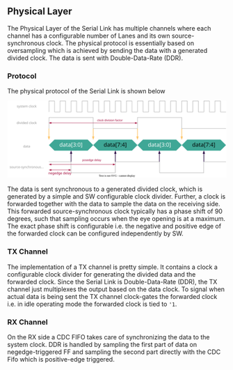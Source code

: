 ## Physical Layer

The Physical Layer of the Serial Link has multiple channels where each channel has a configurable number of Lanes and its own source-synchronous clock. The physical protocol is essentially based on oversampling which is achieved by sending the data with a generated divided clock. The data is sent with Double-Data-Rate (DDR).

### Protocol
The physical protocol of the Serial Link is shown below

![Physical Protocol of the Serial Link](fig/phy-protocol.svg  "Physical Protocol of the Serial Link")

The data is sent synchronous to a generated divided clock, which is generated by a simple and SW configurable clock divider. Further, a clock is forwarded together with the data to sample the data on the receiving side. This forwarded source-synchronous clock typically has a phase shift of 90 degrees, such that sampling occurs when the eye opening is at a maximum. The exact phase shift is configurable i.e. the negative and positive edge of the forwarded clock can be configured independently by SW.

### TX Channel
The implementation of a TX channel is pretty simple. It contains a clock a configurable clock divider for generating the divided data and the forwarded clock. Since the Serial Link is Double-Data-Rate (DDR), the TX channel just multiplexes the output based on the data clock. To signal when actual data is being sent the TX channel clock-gates the forwarded clock i.e. in idle operating mode the forwarded clock is tied to `'1`.

### RX Channel
On the RX side a CDC FIFO takes care of synchronizing the data to the system clock. DDR is handled by sampling the first part of data on negedge-triggered FF and sampling the second part directly with the CDC Fifo which is positive-edge triggered.